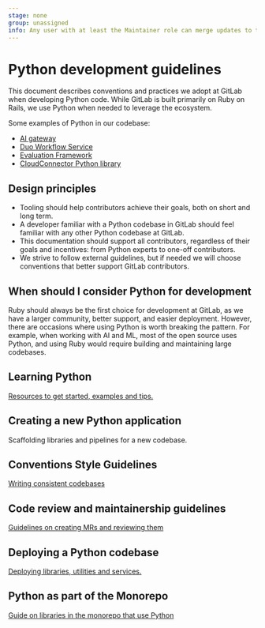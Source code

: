 ```yaml
---
stage: none
group: unassigned
info: Any user with at least the Maintainer role can merge updates to this content. For details, see https://docs.gitlab.com/ee/development/development_processes.html#development-guidelines-review.
---
```


# Python development guidelines

This document describes conventions and practices we adopt at GitLab when developing Python code. While GitLab is built
primarily on Ruby on Rails, we use Python when needed to leverage the ecosystem.

Some examples of Python in our codebase:

- [AI gateway](https://gitlab.com/gitlab-org/modelops/applied-ml/code-suggestions/ai-assist/-/tree/main/ai_gateway)
- [Duo Workflow Service](https://gitlab.com/gitlab-org/duo-workflow/duo-workflow-service)
- [Evaluation Framework](https://gitlab.com/gitlab-org/modelops/ai-model-validation-and-research/ai-evaluation/prompt-library)
- [CloudConnector Python library](https://gitlab.com/gitlab-org/cloud-connector/gitlab-cloud-connector/-/tree/main/src/python)

## Design principles

- Tooling should help contributors achieve their goals, both on short and long term.
- A developer familiar with a Python codebase in GitLab should feel familiar with any other Python codebase at GitLab.
- This documentation should support all contributors, regardless of their goals and incentives: from Python experts to one-off contributors.
- We strive to follow external guidelines, but if needed we will choose conventions that better support GitLab contributors.

## When should I consider Python for development

Ruby should always be the first choice for development at GitLab, as we have a larger community, better support, and easier deployment. However, there are occasions where using Python is worth breaking the pattern. For example,
when working with AI and ML, most of the open source uses Python, and using Ruby would require building and maintaining
large codebases.

## Learning Python

[Resources to get started, examples and tips.](getting_started.md)

## Creating a new Python application

Scaffolding libraries and pipelines for a new codebase.

## Conventions Style Guidelines

[Writing consistent codebases](styleguide.md)

## Code review and maintainership guidelines

[Guidelines on creating MRs and reviewing them](maintainership.md)

## Deploying a Python codebase

[Deploying libraries, utilities and services.](deployment.md)

## Python as part of the Monorepo

[Guide on libraries in the monorepo that use Python](monorepo.md)
